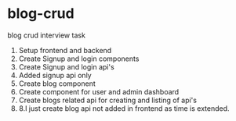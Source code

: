 # blog-crud
blog crud interview task

1. Setup frontend and backend
2. Create Signup and login components
3. Create Signup and login api's
4. Added signup api only
5. Create blog component
6. Create component for user and admin dashboard
7. Create blogs related api for creating and listing of api's
8. 8.I just create blog api not added in frontend as time is extended.
